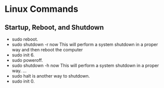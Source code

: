 # Linux Commands

## Startup, Reboot, and Shutdown

- sudo reboot.
- sudo shutdown -r now This will perform a system shutdown in a proper way and then reboot the computer
- sudo init 6.
- sudo poweroff.
- sudo shutdown -h now This will perform a system shutdown in a proper way. ...
- sudo halt is another way to shutdown.
- sudo init 0.

